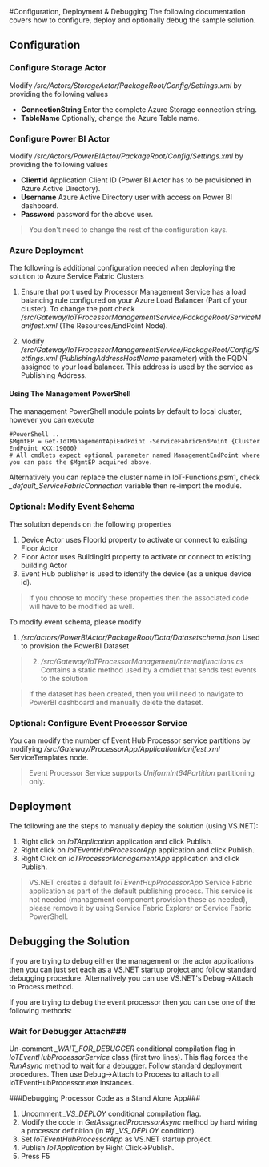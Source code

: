 #Configuration, Deployment & Debugging
The following documentation covers how to configure, deploy and optionally debug the sample solution.

## Configuration  ##

### Configure Storage Actor ###
Modify */src/Actors/StorageActor/PackageRoot/Config/Settings.xml* by providing the following values
- **ConnectionString** Enter the complete Azure Storage connection string.
- **TableName** Optionally, change the Azure Table name.


### Configure Power BI Actor ###
Modify */src/Actors/PowerBIActor/PackageRoot/Config/Settings.xml* by providing the following values
- **ClientId** Application Client ID (Power BI Actor has to be provisioned in Azure Active Directory).
- **Username** Azure Active Directory user with access on Power BI dashboard.
- **Password** password for the above user.

> You don't need to change the rest of the configuration keys.

### Azure Deployment ###
The following is additional configuration needed when deploying the solution to Azure Service Fabric Clusters

1. Ensure that port used by Processor Management Service has a load balancing rule configured on your Azure Load Balancer (Part of your cluster). To change the port check */src/Gateway/IoTProcessorManagementService/PackageRoot/ServiceManifest.xml* (The Resources/EndPoint Node).

2. Modify */src/Gateway/IoTProcessorManagementService/PackageRoot/Config/Settings.xml* (*PublishingAddressHostName* parameter) with the FQDN assigned to your load balancer. This address is used by the service as Publishing Address.

#### Using The Management PowerShell   
The management PowerShell module points by default to local cluster, however you can execute

```
#PowerShell ..
$MgmtEP = Get-IoTManagementApiEndPoint -ServiceFabricEndPoint {Cluster EndPoint XXX:19000}
# All cmdlets expect optional parameter named ManagementEndPoint where you can pass the $MgmtEP acquired above.
```
Alternatively you can replace the cluster name in IoT-Functions.psm1, check *_default_ServiceFabricConnection* variable then re-import the module.

### Optional: Modify Event Schema ###
The solution depends on the following properties
1. Device Actor uses FloorId property to activate or connect to existing Floor Actor
2. Floor Actor uses BuildingId property to activate or connect to existing building Actor
3. Event Hub publisher is used to identify the device (as a unique device id).

> If you choose to modify these properties then the associated code will have to be modified as well.

To modify event schema, please modify
1. */src/actors/PowerBIActor/PackageRoot/Data/Datasetschema.json* Used to provision the PowerBI Dataset
> 2. */src/Gateway/IoTProcessorManagement/internalfunctions.cs* Contains a static method used by a cmdlet that sends test events to the solution

> If the dataset has been created, then you will need to navigate to PowerBI dashboard and manually delete the dataset.

### Optional: Configure Event Processor Service ###
You can modify the number of Event Hub Processor service partitions by modifying */src/Gateway/ProcessorApp/ApplicationManifest.xml* ServiceTemplates node.

> Event Processor Service supports *UniformInt64Partition* partitioning only.

## Deployment ##
The following are the steps to manually deploy the solution (using VS.NET):

1. Right click on *IoTApplication* application and click Publish.
2. Right click on *IoTEventHubProcessorApp* application and click Publish.
3. Right Click on *IoTProcessorManagementApp* application and click Publish.

> VS.NET creates a default *IoTEventHupProcessorApp* Service Fabric application as part of the default publishing process. This service is not needed (management component provision these as needed), please remove it by using Service Fabric Explorer or Service Fabric PowerShell.

## Debugging the Solution ##
If you are trying to debug either the management or the actor applications then you can just set each as a VS.NET startup project and follow standard debugging procedure. Alternatively you can use VS.NET's Debug->Attach to Process method.

If you are trying to debug the event processor then you can use one of the following methods:

### Wait for Debugger Attach###
Un-comment *_WAIT_FOR_DEBUGGER* conditional compilation flag in *IoTEventHubProcessorService* class (first two lines). This flag forces the *RunAsync* method to wait for a debugger. Follow standard deployment procedures. Then use Debug->Attach to Process to attach to all IoTEventHubProcessor.exe instances.

###Debugging Processor Code as a Stand Alone App###
1. Uncomment *_VS_DEPLOY* conditional compilation flag.
2. Modify the code in *GetAssignedProcessorAsync* method by hard wiring a processor definition (in *#if _VS_DEPLOY* condition).
3. Set *IoTEventHubProcessorApp* as VS.NET startup project.
4. Publish *IoTApplication* by Right Click->Publish.
5. Press F5
